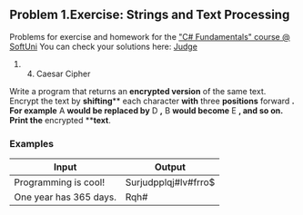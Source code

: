 ﻿## Problem 1.Exercise: Strings and Text Processing

Problems for exercise and homework for the [&quot;C#  Fundamentals&quot; course @ SoftUni](https://softuni.bg/trainings/2363/csharp-fundamentals-may-2019)
You can check your solutions here: [Judge](https://judge.softuni.bg/Contests/1217)

1. 4. Caesar Cipher

Write a program that returns an **encrypted version** of the same text. Encrypt the text by **shifting**** each character **with** three **positions** forward **. For example** A **would be replaced by** D **,** B **would become** E **, and so on. Print the** encrypted ****text**.

### Examples

| **Input** | **Output** |
| --- | --- |
| Programming is cool! | Surjudpplqj#lv#frro$ |
| One year has 365 days. | Rqh#|hdu#kdv#698#gd|v1 |

